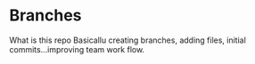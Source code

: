 # Branches
<bold> What is this repo </bold>
Basicallu creating branches, adding files, initial commits...improving team work flow. 
